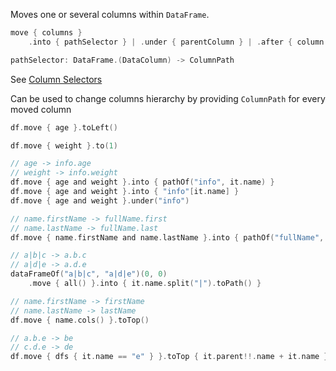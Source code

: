 [//]: # (title: move)

<!---IMPORT org.jetbrains.kotlinx.dataframe.samples.api.Modify-->

Moves one or several columns within `DataFrame`.

```kotlin
move { columns }
    .into { pathSelector } | .under { parentColumn } | .after { column } | .to(position) | .toTop() | .toLeft() | .toRight()

pathSelector: DataFrame.(DataColumn) -> ColumnPath
```

See [Column Selectors](ColumnSelectors.md)

Can be used to change columns hierarchy by providing `ColumnPath` for every moved column

<!---FUN move-->

```kotlin
df.move { age }.toLeft()

df.move { weight }.to(1)

// age -> info.age
// weight -> info.weight
df.move { age and weight }.into { pathOf("info", it.name) }
df.move { age and weight }.into { "info"[it.name] }
df.move { age and weight }.under("info")

// name.firstName -> fullName.first
// name.lastName -> fullName.last
df.move { name.firstName and name.lastName }.into { pathOf("fullName", it.name.dropLast(4)) }

// a|b|c -> a.b.c
// a|d|e -> a.d.e
dataFrameOf("a|b|c", "a|d|e")(0, 0)
    .move { all() }.into { it.name.split("|").toPath() }

// name.firstName -> firstName
// name.lastName -> lastName
df.move { name.cols() }.toTop()

// a.b.e -> be
// c.d.e -> de
df.move { dfs { it.name == "e" } }.toTop { it.parent!!.name + it.name }
```

<!---END-->
